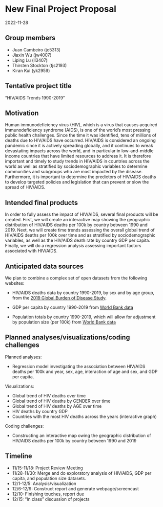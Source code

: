 New Final Project Proposal
================
2022-11-28

## Group members

- Juan Cambeiro (jc5313)
- Jiaxin Wu (jw4007)
- Liping Lu (ll3407)
- Thirsten Stockton (tjs2193)
- Kiran Kui (yk2959)

## Tentative project title

“HIV/AIDS Trends 1990-2019”

## Motivation

Human immunodeficiency virus (HIV), which is a virus that causes
acquired immunodeficiency syndrome (AIDS), is one of the world’s most
pressing public health challenges. Since the time it was identified,
tens of millions of deaths due to HIV/AIDS have occurred. HIV/AIDS is
considered an ongoing pandemic since it is actively spreading globally,
and it continues to wreak devastating impacts across the world, and in
particular in low-and-middle income countries that have limited
resources to address it. It is therefore important and timely to study
trends in HIV/AIDS in countries across the world as well as stratified
by sociodemographic variables to determine communities and subgroups who
are most impacted by the disease. Furthermore, it is important to
determine the predictors of HIV/AIDS deaths to develop targeted policies
and legislation that can prevent or slow the spread of HIV/AIDS.

## Intended final products

In order to fully assess the impact of HIV/AIDS, several final products
will be created. First, we will create an interactive map showing the
geographic distribution of HIV/AIDS deaths per 100k by country between
1990 and 2019. Next, we will create time trends assessing the overall
global trend of HIV/AIDS deaths per 100k over time and as stratified by
sociodemographic variables, as well as the HIV/AIDS death rate by
country GDP per capita. Finally, we will do a regression analysis
assessing important factors associated with HIV/AIDS.

## Anticipated data sources

We plan to combine a complex set of open datasets from the following
websites:

- HIV/AIDS deaths data by country 1990-2019, by sex and by age group,
  from the [2019 Global Burden of Disease
  Study](https://www.healthdata.org/node/7843).

- GDP per capita by country 1990-2019 from [World Bank
  data](https://data.worldbank.org/indicator/NY.GDP.PCAP.CD?end=2019&start=1990)

- Population totals by country 1990-2019, which will allow for
  adjustment by population size (per 100k) from [World Bank
  data](https://data.worldbank.org/indicator/SP.POP.TOTL)

## Planned analyses/visualizations/coding challenges

Planned analyses:

- Regression model investigating the association between HIV/AIDS deaths
  per 100k and year, sex, age, interaction of age and sex, and GDP per
  capita.

Visualizations:

- Global trend of HIV deaths over time
- Global trend of HIV deaths by GENDER over time
- Global trend of HIV deaths by AGE over time
- HIV deaths by country GDP
- Countries with the most HIV deaths across the years (interactive
  graph)

Coding challenges:

- Constructing an interactive map owing the geographic distribution of
  HIV/AIDS deaths per 100k by country between 1990 and 2019

## Timeline

- 11/15-11/18: Project Review Meeting
- 11/28-11/30: Merge and do exploratory analysis of HIV/AIDS, GDP per
  capita, and population size datasets.
- 12/1-12/5: Analysis/visualization
- 12/6-12/9: Construct report and generate webpage/screencast
- 12/10: Finishing touches, report due
- 12/15: “In class” discussion of projects
